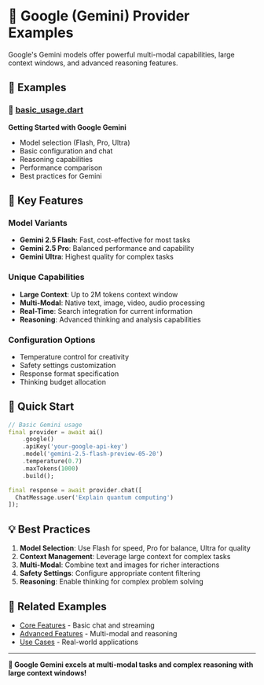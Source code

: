 # 🔴 Google (Gemini) Provider Examples

Google's Gemini models offer powerful multi-modal capabilities, large context windows, and advanced reasoning features.

## 📁 Examples

### 🚀 [basic_usage.dart](basic_usage.dart)
**Getting Started with Google Gemini**
- Model selection (Flash, Pro, Ultra)
- Basic configuration and chat
- Reasoning capabilities
- Performance comparison
- Best practices for Gemini

## 🎯 Key Features

### Model Variants
- **Gemini 2.5 Flash**: Fast, cost-effective for most tasks
- **Gemini 2.5 Pro**: Balanced performance and capability
- **Gemini Ultra**: Highest quality for complex tasks

### Unique Capabilities
- **Large Context**: Up to 2M tokens context window
- **Multi-Modal**: Native text, image, video, audio processing
- **Real-Time**: Search integration for current information
- **Reasoning**: Advanced thinking and analysis capabilities

### Configuration Options
- Temperature control for creativity
- Safety settings customization
- Response format specification
- Thinking budget allocation

## 🚀 Quick Start

```dart
// Basic Gemini usage
final provider = await ai()
    .google()
    .apiKey('your-google-api-key')
    .model('gemini-2.5-flash-preview-05-20')
    .temperature(0.7)
    .maxTokens(1000)
    .build();

final response = await provider.chat([
  ChatMessage.user('Explain quantum computing')
]);
```

## 💡 Best Practices

1. **Model Selection**: Use Flash for speed, Pro for balance, Ultra for quality
2. **Context Management**: Leverage large context for complex tasks
3. **Multi-Modal**: Combine text and images for richer interactions
4. **Safety Settings**: Configure appropriate content filtering
5. **Reasoning**: Enable thinking for complex problem solving

## 🔗 Related Examples

- [Core Features](../../02_core_features/) - Basic chat and streaming
- [Advanced Features](../../03_advanced_features/) - Multi-modal and reasoning
- [Use Cases](../../05_use_cases/) - Real-world applications

---

**🌟 Google Gemini excels at multi-modal tasks and complex reasoning with large context windows!**
